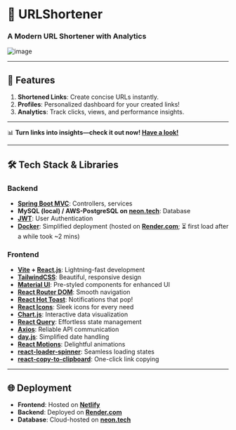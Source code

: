 # 🚀 URLShortener  
### **A Modern URL Shortener with Analytics**  

![image](https://github.com/user-attachments/assets/40fabd50-a2e5-4d8e-9f4d-e7f44c7cb418)

---

## 🔗 **Features**  
1. **Shortened Links**: Create concise URLs instantly.  
2. **Profiles**: Personalized dashboard for your created links!  
3. **Analytics**: Track clicks, views, and performance insights.  

---

📊 **Turn links into insights—check it out now! [Have a look!](https://henryngg.shop/)**

---

## 🛠 **Tech Stack & Libraries**  

### **Backend**  
- **[Spring Boot MVC](https://spring.io/projects/spring-boot)**: Controllers, services  
- **MySQL (local) / AWS-PostgreSQL on [neon.tech](https://neon.tech)**: Database  
- **[JWT](https://jwt.io/)**: User Authentication  
- **[Docker](https://www.docker.com/)**: Simplified deployment (hosted on **[Render.com](https://render.com)**; ⏳ first load after a while took ~2 mins)  

### **Frontend**  
- **[Vite](https://vitejs.dev/) + [React.js](https://reactjs.org/)**: Lightning-fast development  
- **[TailwindCSS](https://tailwindcss.com/)**: Beautiful, responsive design  
- **[Material UI](https://mui.com/)**: Pre-styled components for enhanced UI  
- **[React Router DOM](https://reactrouter.com/)**: Smooth navigation  
- **[React Hot Toast](https://react-hot-toast.com/)**: Notifications that pop!  
- **[React Icons](https://react-icons.github.io/react-icons/)**: Sleek icons for every need  
- **[Chart.js](https://www.chartjs.org/)**: Interactive data visualization  
- **[React Query](https://tanstack.com/query/v4)**: Effortless state management  
- **[Axios](https://axios-http.com/)**: Reliable API communication  
- **[day.js](https://day.js.org/)**: Simplified date handling  
- **[React Motions](https://www.framer.com/motion/)**: Delightful animations  
- **[react-loader-spinner](https://mhnpd.github.io/react-loader-spinner/)**: Seamless loading states  
- **[react-copy-to-clipboard](https://www.npmjs.com/package/react-copy-to-clipboard)**: One-click link copying  

---

## 🌐 **Deployment**  
- **Frontend**: Hosted on **[Netlify](https://netlify.com)**  
- **Backend**: Deployed on **[Render.com](https://render.com)**  
- **Database**: Cloud-hosted on **[neon.tech](https://neon.tech)**  
